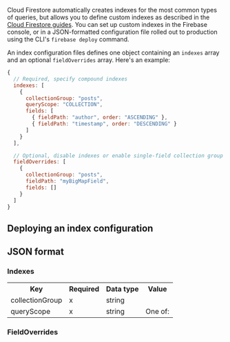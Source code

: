 
Cloud Firestore automatically creates indexes for the most common types of queries, but allows you to define custom indexes as described in the [Cloud Firestore guides](https://firebase.devsite.corp.google.com/docs/firestore/query-data/index-overview). You can set up custom indexes in the Firebase console, or in a JSON-formatted configuration file rolled out to production using the CLI's <code>firebase deploy</code> command.

An index configuration files defines one object containing an <code>indexes</code> array and an optional <code>fieldOverrides</code> array. Here's an example:

```javascript
{
  // Required, specify compound indexes
  indexes: [
    { 
      collectionGroup: "posts",
      queryScope: "COLLECTION",
      fields: [
        { fieldPath: "author", order: "ASCENDING" },
        { fieldPath: "timestamp", order: "DESCENDING" }
      ]
    }
  ],

  // Optional, disable indexes or enable single-field collection group indexes
  fieldOverrides: [
    {
      collectionGroup: "posts",
      fieldPath: "myBigMapField",
      fields: []
    }
  ]
}
```

## Deploying an index configuration


## JSON format

### Indexes

<table>
  <tr>
    <th>Key</th>
    <th>Required</th>
    <th>Data type</th>
    <th>Value</th>
  </tr>
  <tr>
    <td>collectionGroup</td>
    <td>x</td>
    <td>string</td>
    <td></td>
  </tr>
  <tr>
    <td>queryScope</td>
    <td>x</td>
    <td>string</td>
    <td>One of:
    </td>
  </tr>
</table>

### FieldOverrides
